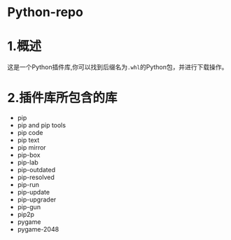 # Python-repo
# 1.概述
这是一个Python插件库,你可以找到后缀名为`.whl`的Python包，并进行下载操作。
# 2.插件库所包含的库
- pip
- pip and pip tools
- pip code
- pip text
- pip mirror
- pip-box
- pip-lab
- pip-outdated
- pip-resolved
- pip-run
- pip-update
- pip-upgrader
- pip-gun
- pip2p
- pygame
- pygame-2048
